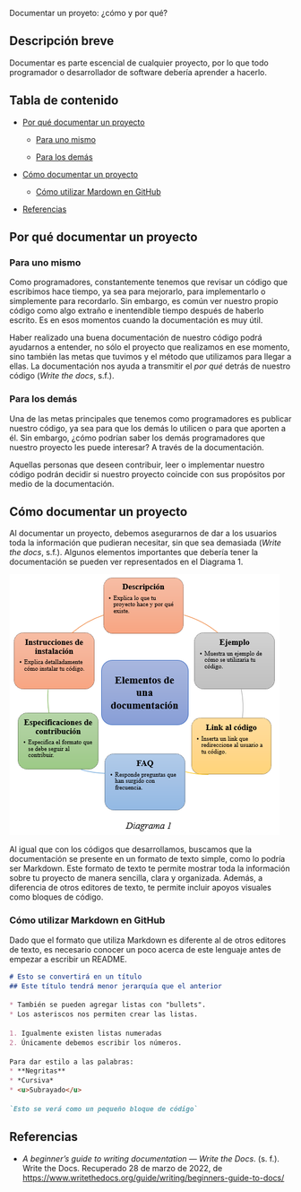 Documentar un proyeto: ¿cómo y por qué?

## Descripción breve

Documentar es parte escencial de cualquier proyecto, por lo que todo programador o desarrollador de software debería aprender a hacerlo.

## Tabla de contenido

- [Por qué documentar un proyecto](#por-qué-documentar-un-proyecto)
  
  - [Para uno mismo](para-uno-mismo)
    
  - [Para los demás](para-los-demás)
    
- [Cómo documentar un proyecto](#cómo-documentar-un-proyecto)
  
  - [Cómo utilizar Mardown en GitHub](#como-utilizar-markdown-en-github)
    
- [Referencias](#referencias)
  

## Por qué documentar un proyecto

### Para uno mismo

Como programadores, constantemente tenemos que revisar un código que escribimos hace tiempo, ya sea para mejorarlo, para implementarlo o simplemente para recordarlo. Sin embargo, es común ver nuestro propio código como algo extraño e inentendible tiempo después de haberlo escrito. Es en esos momentos cuando la documentación es muy útil.

Haber realizado una buena documentación de nuestro código podrá ayudarnos a entender, no sólo el proyecto que realizamos en ese momento, sino también las metas que tuvimos y el método que utilizamos para llegar a ellas. La documentación nos ayuda a transmitir el *por qué* detrás de nuestro código (*Write the docs*, s.f.).

### Para los demás

Una de las metas principales que tenemos como programadores es publicar nuestro código, ya sea para que los demás lo utilicen o para que aporten a él. Sin embargo, ¿cómo podrían saber los demás programadores que nuestro proyecto les puede interesar? A través de la documentación.

Aquellas personas que deseen contribuir, leer o implementar nuestro código podrán decidir si nuestro proyecto coincide con sus propósitos por medio de la documentación.

## Cómo documentar un proyecto

Al documentar un proyecto, debemos asegurarnos de dar a los usuarios toda la información que pudieran necesitar, sin que sea demasiada (*Write the docs*, s.f.). Algunos elementos importantes que debería tener la documentación se pueden ver representados en el Diagrama 1.

![](https://github.com/ABellesia/Mexicoders/blob/main/Diagrama1.PNG)

Al igual que con los códigos que desarrollamos, buscamos que la documentación se presente en un formato de texto simple, como lo podría ser Markdown. Este formato de texto te permite mostrar toda la información sobre tu proyecto de manera sencilla, clara y organizada. Además, a diferencia de otros editores de texto, te permite incluir apoyos visuales como bloques de código.

### Cómo utilizar Markdown en GitHub

Dado que el formato que utiliza Markdown es diferente al de otros editores de texto, es necesario conocer un poco acerca de este lenguaje antes de empezar a escribir un README.

```markdown
# Esto se convertirá en un título 
## Este título tendrá menor jerarquía que el anterior

* También se pueden agregar listas con "bullets".
* Los asteriscos nos permiten crear las listas.

1. Igualmente existen listas numeradas
2. Únicamente debemos escribir los números. 

Para dar estilo a las palabras: 
* **Negritas**
* *Cursiva*
* <u>Subrayado</u>

`Esto se verá como un pequeño bloque de código`
```

## Referencias

- *A beginner’s guide to writing documentation — Write the Docs*. (s. f.). Write the Docs. Recuperado 28 de marzo de 2022, de https://www.writethedocs.org/guide/writing/beginners-guide-to-docs/
